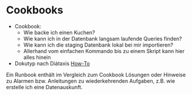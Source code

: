 # Cookbooks

- Cookbook:
  - Wie backe ich einen Kuchen?
  - Wie kann ich in der Datenbank langsam laufende Queries finden?
  - Wie kann ich die staging Datenbank lokal bei mir importieren?
  - Allerhand vom einfachen Kommando bis zu einem Skript kann hier alles hinein
- Dokutyp nach Diátaxis [How-To](glossary.md#how-to)

Ein Runbook enthält im Vergleich zum Cookbook Lösungen oder Hinweise zu Alarmen bzw. Anleitungen zu wiederkehrenden Aufgaben, z.B. wie erstelle ich eine Datenauskunft.
